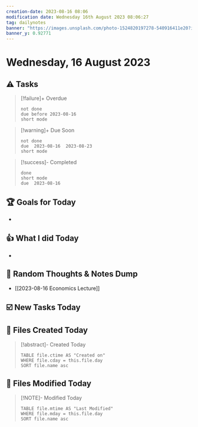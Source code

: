 ```yaml
---
creation-date: 2023-08-16 08:06
modification date: Wednesday 16th August 2023 08:06:27
tag: dailynotes
banner: "https://images.unsplash.com/photo-1524820197278-540916411e20?ixlib=rb-4.0.3&ixid=M3wxMjA3fDB8MHxwaG90by1wYWdlfHx8fGVufDB8fHx8fA%3D%3D&auto=format&fit=crop&w=2990&q=80"
banner_y: 0.92771
---
```

# Wednesday, 16 August 2023

## ⚠️ Tasks
>[!failure]+ Overdue
>```tasks
>not done
>due before 2023-08-16
>short mode
>```

>[!warning]+ Due Soon
>```tasks
>not done
>due  2023-08-16  2023-08-23
>short mode
>```

>[!success]- Completed
>```tasks
>done
>short mode
>due  2023-08-16
>```

## 🏆 Goals for Today
- 

## 👍 What I did Today
- 

## 🤔 Random Thoughts & Notes Dump
- [[2023-08-16 Economics Lecture]]

## ☑️ New Tasks Today


## 📝 Files Created Today
> [!abstract]- Created Today
>```dataview
>TABLE file.ctime AS "Created on"
>WHERE file.cday = this.file.day   
>SORT file.name asc
>```

## 📝 Files Modified Today
> [!NOTE]- Modified Today
>```dataview
>TABLE file.mtime AS "Last Modified"
>WHERE file.mday = this.file.day   
>SORT file.name asc
>```